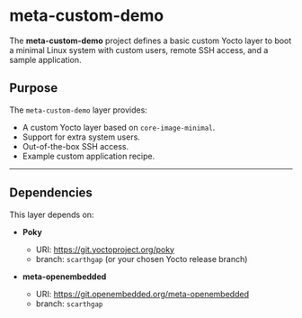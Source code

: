 # meta-custom-demo

The **meta-custom-demo** project defines a basic custom Yocto layer to boot a minimal Linux system with custom users, remote SSH access, and a sample application.

## Purpose

The `meta-custom-demo` layer provides:

- A custom Yocto layer based on `core-image-minimal`.
- Support for extra system users.
- Out-of-the-box SSH access.
- Example custom application recipe.

---

## Dependencies

This layer depends on:

- **Poky**
  - URI: https://git.yoctoproject.org/poky  
  - branch: `scarthgap` (or your chosen Yocto release branch)

- **meta-openembedded**
  - URI: https://git.openembedded.org/meta-openembedded  
  - branch: `scarthgap`
